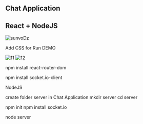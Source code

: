 ## Chat Application 

## React + NodeJS

![sunvoDz](https://user-images.githubusercontent.com/42707869/70858182-5a789f80-1f2f-11ea-8b43-466b22f1e674.gif)

Add CSS for Run DEMO

![11](https://user-images.githubusercontent.com/42707869/70858464-0d97c780-1f35-11ea-96e6-d0565ce596fd.PNG)
![12](https://user-images.githubusercontent.com/42707869/70858466-1092b800-1f35-11ea-99de-55c818611ff2.PNG)

npm install react-router-dom

npm install socket.io-client


NodeJS

create folder server in Chat Application 
mkdir server
cd server

npm init
npm install socket.io

node server
